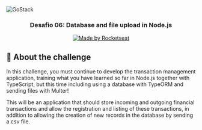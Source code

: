 <img alt="GoStack" src="https://storage.googleapis.com/golden-wind/bootcamp-gostack/header-desafios-new.png" />

<h3 align="center">
  Desafio 06: Database and file upload in Node.js
</h3>

<p align="center">
   <a href="https://rocketseat.com.br">
    <img alt="Made by Rocketseat" src="https://img.shields.io/badge/made%20by-Rocketseat-%2304D361">
  </a>
  
  ## :rocket: About the challenge

In this challenge, you must continue to develop the transaction management application, training what you have learned so far in Node.js together with TypeScript, but this time including using a database with TypeORM and sending files with Multer!

This will be an application that should store incoming and outgoing financial transactions and allow the registration and listing of these transactions, in addition to allowing the creation of new records in the database by sending a csv file.
